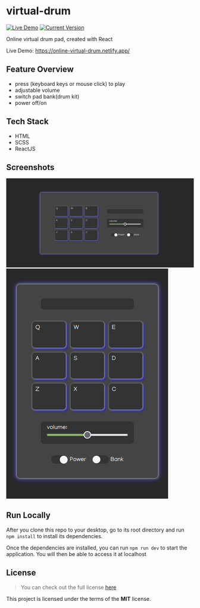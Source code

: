 # virtual-drum

[![Live Demo](https://img.shields.io/badge/demo-online-green.svg)](https://online-virtual-drum.netlify.app/) [![Current Version](https://img.shields.io/badge/version-1.0.0-green.svg)](https://github.com/m-dennisgocong/virtual-drum)

Online virtual drum pad, created with React

Live Demo: https://online-virtual-drum.netlify.app/

## Feature Overview

- press (keyboard keys or mouse click) to play 
- adjustable volume
- switch pad bank(drum kit)
- power off/on

## Tech Stack

- HTML
- SCSS
- ReactJS

## Screenshots

<img src = "./public/screenshot/virtual-drum-desktop.png" alt="virtual-drum desktop screenshot">
<img src = "./public/screenshot/virtual-drum-mobile.png" alt="virtual-drum mobile screenshot">

## Run Locally

After you clone this repo to your desktop, go to its root directory and run `npm install` to install its dependencies.

Once the dependencies are installed, you can run  `npm run dev` to start the application. You will then be able to access it at localhost

## License
>You can check out the full license [here](https://github.com/IgorAntun/node-chat/blob/master/LICENSE)

This project is licensed under the terms of the **MIT** license.